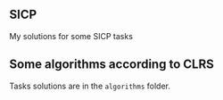 ## SICP
My solutions for some SICP tasks

## Some algorithms according to CLRS 
Tasks solutions are in the `algorithms` folder.